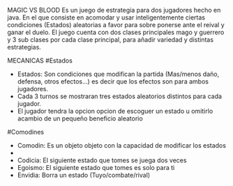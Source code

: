 MAGIC VS BLOOD
Es un juego de estrategia para dos jugadores hecho en java.
En el que consiste en acomodar y usar inteligentemente ciertas condiciones (Estados) aleatorias a favor para sobre ponerse ante el reival y ganar el duelo.
El juego cuenta con dos clases principales mago y guerrero y 3 sub clases por cada clase principal, para añadir variedad y distintas estrategias.

MECANICAS
#Estados
- Estados: Son condiciones que modifican la partida (Mas/menos daño, defensa, otros efectos...)  es decir que los efectos son para ambos jugadores.
- Cada 3 turnos se mostraran tres estados aleatorios distintos para cada jugador.
- El jugador tendra la opcion opcion de escoguer un estado u omitirlo acambio de un pequeño beneficio aleatorio

#Comodines
- Comodin: Es un objeto objeto con la capacidad de modificar los estados
- 
- Codicia: El siguiente estado que tomes se juega dos veces
- Egoismo: El siguiente estado que tomes es solo para ti
- Envidia: Borra un estado (Tuyo/combate/rival)
  
